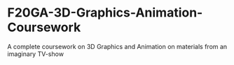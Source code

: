 # F20GA-3D-Graphics-Animation-Coursework
A complete coursework on 3D Graphics and Animation on materials from an imaginary TV-show
